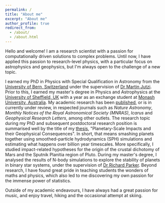 ```yaml
---
permalink: /
title: "About me"
excerpt: "About me"
author_profile: true
redirect_from:
  - /about/
  - /about.html
---
```


Hello and welcome! I am a research scientist with a passion for computationally driven solutions to complex problems. Until now, I have applied this passion to research-level physics, with a particular focus on astrophysics and geophysics, but I'm always open to the challenge of a new topic.

I earned my PhD in Physics with Special Qualification in Astronomy from the [University of Bern, Switzerland](https://www.unibe.ch/index_eng.html) under the supervision of [Dr Martin Jutzi](https://www.space.unibe.ch/about_us/personen/pd_dr_jutzi_martin/index_eng.html#pane1291390). Prior to this, I earned my master's degree in Physics and Astrophysics at the [University of Sheffield, UK](https://www.sheffield.ac.uk/) with a year as an exchange student at [Monash University, Australia](https://www.monash.edu/). My academic research has been [published](https://harryballantyne.github.io/publications/), or is in currently under review, in respected journals such as _Nature Astronomy_, _Monthly Notices of the Royal Astronomical Society (MNRAS)_, _Icarus_ and _Geophysical Research Letters_, among other outlets. The research topic during my PhD and subsequent postdoctoral research position is summarised well by the title of my [thesis](https://boristheses.unibe.ch/id/eprint/3879), "Planetary-Scale Impacts and their Geophysical Consequences". In short, that means smashing planets together using smoothed-particle hydrodynamics (SPH) simulations and estimating what happens over billion year timescales. More specifically, I studied impact-related hypotheses for the origin of the crustal dichotomy of Mars and the Sputnik Planitia region of Pluto. During my master's degree, I analysed the results of N-body simulations to explore the stability of planets in binary star systems, under the supervision of [Dr Richard Parker](https://www.sheffield.ac.uk/physics/people/academic/richard-parker). Beyond research, I have found great pride in teaching students the wonders of maths and physics, which also led to me discovering my own passion for the immense power of statistics.

Outside of my academic endeavours, I have always had a great passion for music, and enjoy travel, hiking and the occasional attempt at skiing.
